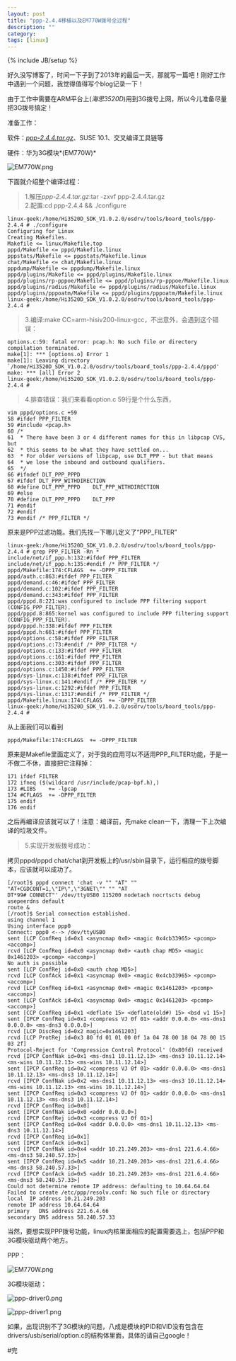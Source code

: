 ```yaml
---
layout: post
title: "ppp-2.4.4移植以及EM770W拨号全过程"
description: ""
category: 
tags: [linux]
---
```

{% include JB/setup %}

好久没写博客了，时间一下子到了2013年的最后一天，那就写一篇吧！刚好工作中遇到一个问题，我觉得值得写个blog记录一下！  

由于工作中需要在ARM平台上(*海思3520D*)用到3G拨号上网，所以今儿准备尽量把3G拨号搞定！  

准备工作：  

软件：[*ppp-2.4.4.tar.gz*][1]、SUSE 10.1、交叉编译工具链等  

硬件：华为3G模块*(EM770W)*   

![EM770W.png](/images/EM770W.png) 

下面就介绍整个编译过程：  

>1.解压*ppp-2.4.4.tar.gz*:tar -zxvf ppp-2.4.4.tar.gz  
>2.配置:cd ppp-2.4.4 && ./configure  

	linux-geek:/home/Hi3520D_SDK_V1.0.2.0/osdrv/tools/board_tools/ppp-2.4.4 # ./configure 
	Configuring for Linux
	Creating Makefiles.
	Makefile <= linux/Makefile.top
	pppd/Makefile <= pppd/Makefile.linux
	pppstats/Makefile <= pppstats/Makefile.linux
	chat/Makefile <= chat/Makefile.linux
	pppdump/Makefile <= pppdump/Makefile.linux
	pppd/plugins/Makefile <= pppd/plugins/Makefile.linux
	pppd/plugins/rp-pppoe/Makefile <= pppd/plugins/rp-pppoe/Makefile.linux
	pppd/plugins/radius/Makefile <= pppd/plugins/radius/Makefile.linux
	pppd/plugins/pppoatm/Makefile <= pppd/plugins/pppoatm/Makefile.linux
	linux-geek:/home/Hi3520D_SDK_V1.0.2.0/osdrv/tools/board_tools/ppp-2.4.4 #    
>3.编译:make CC=arm-hisiv200-linux-gcc，不出意外，会遇到这个错误：  

	options.c:59: fatal error: pcap.h: No such file or directory
	compilation terminated.
	make[1]: *** [options.o] Error 1
	make[1]: Leaving directory `/home/Hi3520D_SDK_V1.0.2.0/osdrv/tools/board_tools/ppp-2.4.4/pppd'
	make: *** [all] Error 2
	linux-geek:/home/Hi3520D_SDK_V1.0.2.0/osdrv/tools/board_tools/ppp-2.4.4 # 

>4.排查错误：我们来看看option.c 59行是个什么东西，

	vim pppd/options.c +59
	58 #ifdef PPP_FILTER
	59 #include <pcap.h>
	60 /*
	61  * There have been 3 or 4 different names for this in libpcap CVS, but
	62  * this seems to be what they have settled on...
	63  * For older versions of libpcap, use DLT_PPP - but that means
	64  * we lose the inbound and outbound qualifiers.
	65  */
	66 #ifndef DLT_PPP_PPPD
	67 #ifdef DLT_PPP_WITHDIRECTION
	68 #define DLT_PPP_PPPD    DLT_PPP_WITHDIRECTION
	69 #else
	70 #define DLT_PPP_PPPD    DLT_PPP
	71 #endif
	72 #endif
	73 #endif /* PPP_FILTER */

原来是PPP过滤功能。我们先找一下哪儿定义了“PPP_FILTER”

	linux-geek:/home/Hi3520D_SDK_V1.0.2.0/osdrv/tools/board_tools/ppp-2.4.4 # grep PPP_FILTER -Rn *
	include/net/if_ppp.h:132:#ifdef PPP_FILTER
	include/net/if_ppp.h:135:#endif /* PPP_FILTER */
	pppd/Makefile:174:CFLAGS  += -DPPP_FILTER
	pppd/auth.c:863:#ifdef PPP_FILTER
	pppd/demand.c:46:#ifdef PPP_FILTER
	pppd/demand.c:102:#ifdef PPP_FILTER
	pppd/demand.c:343:#ifdef PPP_FILTER
	pppd/pppd.8:221:was configured to include PPP filtering support (CONFIG_PPP_FILTER).
	pppd/pppd.8:865:kernel was configured to include PPP filtering support (CONFIG_PPP_FILTER).
	pppd/pppd.h:338:#ifdef PPP_FILTER
	pppd/pppd.h:661:#ifdef PPP_FILTER
	pppd/options.c:58:#ifdef PPP_FILTER
	pppd/options.c:73:#endif /* PPP_FILTER */
	pppd/options.c:133:#ifdef PPP_FILTER
	pppd/options.c:161:#ifdef PPP_FILTER
	pppd/options.c:303:#ifdef PPP_FILTER
	pppd/options.c:1450:#ifdef PPP_FILTER
	pppd/sys-linux.c:138:#ifdef PPP_FILTER
	pppd/sys-linux.c:141:#endif /* PPP_FILTER */
	pppd/sys-linux.c:1292:#ifdef PPP_FILTER
	pppd/sys-linux.c:1317:#endif /* PPP_FILTER */
	pppd/Makefile.linux:174:CFLAGS  += -DPPP_FILTER
	linux-geek:/home/Hi3520D_SDK_V1.0.2.0/osdrv/tools/board_tools/ppp-2.4.4 #  

从上面我们可以看到  

	pppd/Makefile:174:CFLAGS  += -DPPP_FILTER  

原来是Makefile里面定义了，对于我的应用可以不适用PPP_FILTER功能，于是一不做二不休，直接把它注释掉：  

	171 ifdef FILTER
	172 ifneq ($(wildcard /usr/include/pcap-bpf.h),)
	173 #LIBS    += -lpcap
	174 #CFLAGS  += -DPPP_FILTER
	175 endif
	176 endif

之后再编译应该就可以了！注意：编译前，先make clean一下，清理一下上次编译的垃圾文件。  

>5.实现开发板拨号成功：  

拷贝pppd/pppd chat/chat到开发板上的/usr/sbin目录下，运行相应的拨号脚本，应该就可以成功了。  

	[/root]$ pppd connect 'chat -v "" "AT" "" "AT+CGDCONT=1,\"IP\",\"3GNET\"" "" "AT
	DT*99# CONNECT"' /dev/ttyUSB0 115200 nodetach nocrtscts debug usepeerdns default
	route &
	[/root]$ Serial connection established.
	using channel 1
	Using interface ppp0
	Connect: ppp0 <--> /dev/ttyUSB0
	sent [LCP ConfReq id=0x1 <asyncmap 0x0> <magic 0x4cb33965> <pcomp> <accomp>]
	rcvd [LCP ConfReq id=0x0 <asyncmap 0x0> <auth chap MD5> <magic 0x1461203> <pcomp> <accomp>]
	No auth is possible
	sent [LCP ConfRej id=0x0 <auth chap MD5>]
	rcvd [LCP ConfAck id=0x1 <asyncmap 0x0> <magic 0x4cb33965> <pcomp> <accomp>]
	rcvd [LCP ConfReq id=0x1 <asyncmap 0x0> <magic 0x1461203> <pcomp> <accomp>]
	sent [LCP ConfAck id=0x1 <asyncmap 0x0> <magic 0x1461203> <pcomp> <accomp>]
	sent [CCP ConfReq id=0x1 <deflate 15> <deflate(old#) 15> <bsd v1 15>]
	sent [IPCP ConfReq id=0x1 <compress VJ 0f 01> <addr 0.0.0.0> <ms-dns1 0.0.0.0> <ms-dns3 0.0.0.0>]
	rcvd [LCP DiscReq id=0x2 magic=0x1461203]
	rcvd [LCP ProtRej id=0x3 80 fd 01 01 00 0f 1a 04 78 00 18 04 78 00 15 03 2f]
	Protocol-Reject for 'Compression Control Protocol' (0x80fd) received
	rcvd [IPCP ConfNak id=0x1 <ms-dns1 10.11.12.13> <ms-dns3 10.11.12.14> <ms-wins 10.11.12.13> <ms-wins 10.11.12.14>]
	sent [IPCP ConfReq id=0x2 <compress VJ 0f 01> <addr 0.0.0.0> <ms-dns1 10.11.12.13> <ms-dns3 10.11.12.14>]
	rcvd [IPCP ConfNak id=0x2 <ms-dns1 10.11.12.13> <ms-dns3 10.11.12.14> <ms-wins 10.11.12.13> <ms-wins 10.11.12.14>]
	sent [IPCP ConfReq id=0x3 <compress VJ 0f 01> <addr 0.0.0.0> <ms-dns1 10.11.12.13> <ms-dns3 10.11.12.14>]
	rcvd [IPCP ConfReq id=0x0]
	sent [IPCP ConfNak id=0x0 <addr 0.0.0.0>]
	rcvd [IPCP ConfRej id=0x3 <compress VJ 0f 01>]
	sent [IPCP ConfReq id=0x4 <addr 0.0.0.0> <ms-dns1 10.11.12.13> <ms-dns3 10.11.12.14>]
	rcvd [IPCP ConfReq id=0x1]
	sent [IPCP ConfAck id=0x1]
	rcvd [IPCP ConfNak id=0x4 <addr 10.21.249.203> <ms-dns1 221.6.4.66> <ms-dns3 58.240.57.33>]
	sent [IPCP ConfReq id=0x5 <addr 10.21.249.203> <ms-dns1 221.6.4.66> <ms-dns3 58.240.57.33>]
	rcvd [IPCP ConfAck id=0x5 <addr 10.21.249.203> <ms-dns1 221.6.4.66> <ms-dns3 58.240.57.33>]
	Could not determine remote IP address: defaulting to 10.64.64.64
	Failed to create /etc/ppp/resolv.conf: No such file or directory
	local  IP address 10.21.249.203
	remote IP address 10.64.64.64
	primary   DNS address 221.6.4.66
	secondary DNS address 58.240.57.33

当然，要想实现PPP拨号功能，linux内核里面相应的配置需要选上，包括PPP和3G模块驱动两个地方。  

PPP：  

![EM770W.png](/images/ppp.png)  

3G模块驱动：
 
![ppp-driver0.png](/images/ppp-driver0.png) 

![ppp-driver1.png](/images/ppp-driver1.png) 

如果，出现识别不了3G模块的问题，八成是模块的PID和VID没有包含在drivers/usb/serial/option.c的结构体里面，具体的请自己google！  

#完



[1]:http://www.linuxfromscratch.org/blfs/view/6.3/basicnet/ppp.html
